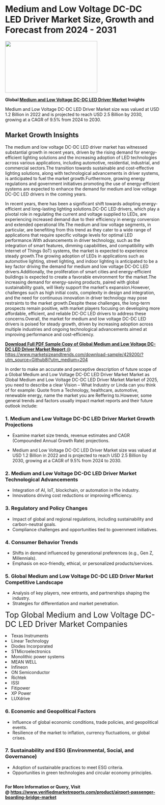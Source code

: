 <H1>Medium and Low Voltage DC-DC LED Driver Market Size, Growth and Forecast from 2024 - 2031</H1><img class="aligncenter size-medium wp-image-584254" src="https://thirdeyenews.in/wp-content/uploads/2024/09/Global-Market-Research-300x168.jpeg" alt="" width="300" height="168" /><p><strong>Global&nbsp;<a href="https://www.marketsizeandtrends.com/download-sample/429200/?utm_source=Github8j?utm_medium=204">Medium and Low Voltage DC-DC LED Driver Market</a> Insights</strong></p><p>Medium and Low Voltage DC-DC LED Driver Market size was valued at USD 1.2 Billion in 2022 and is projected to reach USD 2.5 Billion by 2030, growing at a CAGR of 9.5% from 2024 to 2030.</p><p><h2>Market Growth Insights</h2> <p>The medium and low voltage DC-DC LED driver market has witnessed substantial growth in recent years, driven by the rising demand for energy-efficient lighting solutions and the increasing adoption of LED technologies across various applications, including automotive, residential, industrial, and commercial sectors.The transition towards sustainable and cost-effective lighting solutions, along with technological advancements in driver systems, is anticipated to fuel the market growth.Furthermore, growing energy regulations and government initiatives promoting the use of energy-efficient systems are expected to enhance the demand for medium and low voltage DC-DC LED drivers in the coming years.</p> <p><a href="#"></a></p> <p>In recent years, there has been a significant shift towards adopting energy-efficient and long-lasting lighting solutions.DC-DC LED drivers, which play a pivotal role in regulating the current and voltage supplied to LEDs, are experiencing increased demand due to their efficiency in energy conversion and extended operational life.The medium and low voltage segments, in particular, are benefiting from this trend as they cater to a wide range of applications that require specific voltage levels for optimal LED performance.With advancements in driver technology, such as the integration of smart features, dimming capabilities, and compatibility with Internet of Things (IoT) systems, the market is expected to experience steady growth.The growing adoption of LEDs in applications such as automotive lighting, street lighting, and indoor lighting is anticipated to be a key factor driving the demand for medium and low voltage DC-DC LED drivers.Additionally, the proliferation of smart cities and energy-efficient buildings is expected to create a favorable environment for the market.The increasing demand for energy-saving products, paired with global sustainability goals, will likely support the market's expansion.However, challenges such as high initial costs, complexity in design and integration, and the need for continuous innovation in driver technology may pose restraints to the market growth.Despite these challenges, the long-term prospects remain positive, with market players focusing on developing more affordable, efficient, and reliable DC-DC LED drivers to address these concerns.Overall, the market for medium and low voltage DC-DC LED drivers is poised for steady growth, driven by increasing adoption across multiple industries and ongoing technological advancements aimed at improving performance and cost-efficiency.</p> <p><a href="#"></p><p><span class=""><strong>Download Full PDF Sample Copy of Global Medium and Low Voltage DC-DC LED Driver Market Report</strong> @ <a href="https://www.marketsizeandtrends.com/download-sample/429200/?utm_source=Github8j?utm_medium=204" target="_blank">https://www.marketsizeandtrends.com/download-sample/429200/?utm_source=Github8j?utm_medium=204</a></span></p><p>In order to make an accurate and perceptive description of future scope of a Global&nbsp;Medium and Low Voltage DC-DC LED Driver Market Market as Global&nbsp;Medium and Low Voltage DC-DC LED Driver Market Market of 2025, you need to describe a clear Vision &ndash; What Industry or Linda can you think of for example: Quote from a Technology, healthcare, automotive, renewable energy, name the market you are Reffering to.However, some general trends and factors usually impact market reports and their future outlook include:</p><h3>1.&nbsp;<strong>Medium and Low Voltage DC-DC LED Driver Market Growth Projections</strong></h3><ul><li>Examine market size trends, revenue estimates and CAGR (Compounded Annual Growth Rate) projections.</li><li><p>Medium and Low Voltage DC-DC LED Driver Market size was valued at USD 1.2 Billion in 2022 and is projected to reach USD 2.5 Billion by 2030, growing at a CAGR of 9.5% from 2024 to 2030.</p></li></ul><h3>2.&nbsp;<strong>Medium and Low Voltage DC-DC LED Driver Market Technological Advancements</strong></h3><ul><li>Integration of AI, IoT, blockchain, or automation in the industry.</li><li>Innovations driving cost reductions or improving efficiency.</li></ul><h3>3.&nbsp;<strong>Regulatory and Policy Changes</strong></h3><ul><li>Impact of global and regional regulations, including sustainability and carbon-neutral goals.</li><li>Compliance challenges and opportunities tied to government initiatives.</li></ul><h3>4.&nbsp;<strong>Consumer Behavior Trends</strong></h3><ul><li>Shifts in demand influenced by generational preferences (e.g., Gen Z, Millennials).</li><li>Emphasis on eco-friendly, ethical, or personalized products/services.</li></ul><h3>5.&nbsp;<strong>Global Medium and Low Voltage DC-DC LED Driver Market Competitive Landscape</strong></h3><ul><li>Analysis of key players, new entrants, and partnerships shaping the industry.</li><li>Strategies for differentiation and market penetration.</li></ul><p data-pm-slice="1 1 []"><span style="color: inherit; font-family: inherit; font-size: 25px;">Top Global Medium and Low Voltage DC-DC LED Driver Market Companies</span></p><div class="" data-test-id=""><p><li>Texas Instruments</li><li> Linear Technology</li><li> Diodes Incorporated</li><li> STMicroelectronics</li><li> Monolithic power systems</li><li> MEAN WELL</li><li> Infineon</li><li> ON Semiconductor</li><li> Richtek</li><li> ISSI</li><li> Fitipower</li><li> XP Power</li><li> LUXdrive</li></p></div><h3>6.&nbsp;<strong>Economic and Geopolitical Factors</strong></h3><ul><li>Influence of global economic conditions, trade policies, and geopolitical events.</li><li>Resilience of the market to inflation, currency fluctuations, or global crises.</li></ul><h3>7.&nbsp;<strong>Sustainability and ESG (Environmental, Social, and Governance)</strong></h3><ul><li>Adoption of sustainable practices to meet ESG criteria.</li><li>Opportunities in green technologies and circular economy principles.</li></ul><h2><strong style="font-size: 14px;">For More Information or Query, Visit @&nbsp;</strong><a style="background-color: #ffffff; font-size: 14px;" href="https://www.marketsizeandtrends.com/report/medium-and-low-voltage-dc-dc-led-driver-market/" target="_blank">https://www.verifiedmarketreports.com/product/airport-passenger-boarding-bridge-market</a></h2>